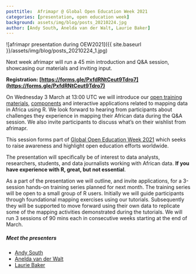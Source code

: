 ```yaml
---
posttitle:  Afrimapr @ Global Open Education Week 2021
categories: [presentation, open education week]
background: assets/img/blog/posts_20210224.jpg
author: [Andy South, Anelda van der Walt, Laurie Baker]
---
```


![afrimapr presentation during OEW2021]({{ site.baseurl }}/assets/img/blog/posts_20210224_1.jpg)
 
Next week afrimapr will run a 45 min introduction and Q&A session, showcasing our materials and inviting input. 

**Registration: [https://forms.gle/PxfdRNtCeut9Tdro7](https://forms.gle/PxfdRNtCeut9Tdro7)**

On Wednesday 3 March at 13:00 UTC we will introduce our [open training materials](https://afrimapr.github.io/afrimapr.website/blog/2021/interactive-tutorials-for-african-maps/), [components](https://afrimapr.github.io/afrimapr.website/blog/2020/data-for-teaching/) and interactive applications related to mapping data in Africa using R. We look forward to hearing from participants about challenges they experience in mapping their African data during the Q&A session. We also invite participants to discuss what’s on their wishlist from afrimapr.

This session forms part of [Global Open Education Week 2021](https://www.openeducationweek.org/) which seeks to raise awareness and highlight open education efforts worldwide.

The presentation will specifically be of interest to data analysts, researchers, students, and data journalists working with African data. **If you have experience with R, great, but not essential**.

As a part of the presentation we will outline, and invite applications, for a 3-session hands-on training series planned for next month. The training series will be open to a small group of R users. Initially we will guide participants through foundational mapping exercises using our tutorials. Subsequently they will be supported to move forward using their own data to replicate some of the mapping activities demonstrated during the tutorials. We will run 3 sessions of 90 mins each in consecutive weeks starting at the end of March.

##### Meet the presenters

- [Andy South](https://afrimapr.github.io/afrimapr.website/team/#Dr+Andy+South)
- [Anelda van der Walt](https://afrimapr.github.io/afrimapr.website/team/#Anelda+van+der+Walt)
- [Laurie Baker](https://afrimapr.github.io/afrimapr.website/team/#Dr+Laurie+Baker)



